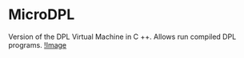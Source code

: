 # MicroDPL
Version of the DPL Virtual Machine in C ++. Allows run compiled DPL programs. 
[!Image](https://raw.githubusercontent.com/Alan-Kubiak-Zero-One/MicroDPL/master/images/microexample.png)
